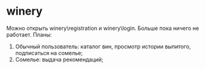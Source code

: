 # winery
Можно открыть winery\registration и winery\login.
Больше пока ничего не работает.
Планы: 
1) Обычный пользователь: каталог вин, просмотр истории выпитого, подписаться на сомелье;
2) Сомелье: выдача рекомендаций;
